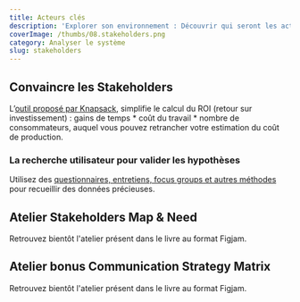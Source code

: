 ```yaml
---
title: Acteurs clés
description: 'Explorer son environnement : Découvrir qui seront les acteurs clés'
coverImage: /thumbs/08.stakeholders.png
category: Analyser le système
slug: stakeholders
---
```


## Convaincre les Stakeholders
L’[outil proposé par Knapsack](https://www.knapsack.cloud/calculator), simplifie le calcul du ROI (retour sur investissement) : gains de temps * coût du travail * nombre de consommateurs, auquel vous pouvez retrancher votre estimation du coût de production.

### La recherche utilisateur pour valider les hypothèses

Utilisez des [questionnaires, entretiens, focus groups et autres méthodes](https://www.nngroup.com/topic/research-methods/) pour recueillir des données précieuses.

## Atelier Stakeholders Map & Need

Retrouvez bientôt l'atelier présent dans le livre au format Figjam.
<!--
Au format Figjam, publié sur Figma.com
 TODO update with published URL
https://www.figma.com/file/J2r4Z2Tup4yUF3EBMZLnO4
 -->
<!-- TODO update with published URL
<iframe class="figma-workshop" src="https://www.figma.com/embed?embed_host=share&url=https://www.figma.com/file/J2r4Z2Tup4yUF3EBMZLnO4"></iframe>
 -->
## Atelier bonus Communication Strategy Matrix

Retrouvez bientôt l'atelier présent dans le livre au format Figjam.

<!--Au format Figjam, publié sur Figma.com
 TODO update with published URL
https://www.figma.com/file/jeFh9bb3YSt8ao3cVjcdS2 -->

<!--Aperçu
 TODO update with published URL 
<iframe class="figma-workshop" src="https://www.figma.com/embed?embed_host=share&url=https://www.figma.com/file/jeFh9bb3YSt8ao3cVjcdS2"></iframe>-->

<!-- TEST with published workswop: embed url have different format!
Au format Figjam, publié sur Figma.com

https://www.figma.com/community/file/1309894414275518872/advanced-typescript

Aperçu

<iframe class="figma-workshop" src="https://www.figma.com/embed?embed_host=fastma&community_viewer=true&hub_file_id=1309894414275518872&fuid=958321296977013963"></iframe>
-->
